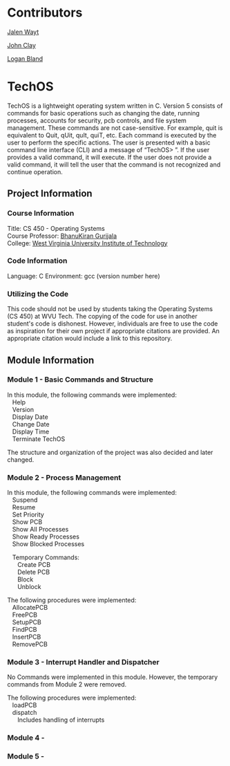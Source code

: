 # Contributors

[Jalen Wayt](https://github.com/iJMW)

[John Clay](https://github.com/48fan48)

[Logan Bland](https://github.com/Logan31and)

# TechOS

TechOS is a lightweight operating system written in C. Version 5 consists of commands for basic operations such as changing the date, running processes, accounts for security, pcb controls, and file system management. These commands are not case-sensitive. For example, quit is equivalent to Quit, qUit, quIt, quiT, etc. Each command is executed by the user to perform the specific actions. The user is presented with a basic command line interface (CLI) and a message of “TechOS> ”. If the user provides a valid command, it will execute. If the user does not provide a valid command, it will tell the user that the command is not recognized and continue operation.

## Project Information

### Course Information

Title: CS 450 - Operating Systems<br />
Course Professor: [BhanuKiran Gurijala](https://engineering.wvutech.edu/faculty-and-staff/bhanukiran-gurijala)<br />
College: [West Virginia University Institute of Technology](https://www.wvutech.edu/)

### Code Information

Language: C
Environment: gcc (version number here)

### Utilizing the Code

This code should not be used by students taking the Operating Systems (CS 450) at WVU Tech. The copying of the code for use in another student's code is dishonest. However, individuals are free to use the code as inspiration for their own project if appropriate citations are provided. An appropriate citation would include a link to this repository.

## Module Information

### Module 1 - Basic Commands and Structure

In this module, the following commands were implemented:<br />
&nbsp;&nbsp;&nbsp;Help<br />
&nbsp;&nbsp;&nbsp;Version<br />
&nbsp;&nbsp;&nbsp;Display Date<br />
&nbsp;&nbsp;&nbsp;Change Date<br />
&nbsp;&nbsp;&nbsp;Display Time<br />
&nbsp;&nbsp;&nbsp;Terminate TechOS<br />

The structure and organization of the project was also decided and later changed.

### Module 2 - Process Management

In this module, the following commands were implemented:<br />
&nbsp;&nbsp;&nbsp;Suspend<br />
&nbsp;&nbsp;&nbsp;Resume<br />
&nbsp;&nbsp;&nbsp;Set Priority<br />
&nbsp;&nbsp;&nbsp;Show PCB<br />
&nbsp;&nbsp;&nbsp;Show All Processes<br />
&nbsp;&nbsp;&nbsp;Show Ready Processes<br />
&nbsp;&nbsp;&nbsp;Show Blocked Processes<br />
  
&nbsp;&nbsp;&nbsp;Temporary Commands:<br />
&nbsp;&nbsp;&nbsp;&nbsp;&nbsp;&nbsp;Create PCB<br />
&nbsp;&nbsp;&nbsp;&nbsp;&nbsp;&nbsp;Delete PCB<br />
&nbsp;&nbsp;&nbsp;&nbsp;&nbsp;&nbsp;Block<br />
&nbsp;&nbsp;&nbsp;&nbsp;&nbsp;&nbsp;Unblock<br />
 
The following procedures were implemented:<br />
&nbsp;&nbsp;&nbsp;AllocatePCB<br />
&nbsp;&nbsp;&nbsp;FreePCB<br />
&nbsp;&nbsp;&nbsp;SetupPCB<br />
&nbsp;&nbsp;&nbsp;FindPCB<br />
&nbsp;&nbsp;&nbsp;InsertPCB<br />
&nbsp;&nbsp;&nbsp;RemovePCB<br />
  
### Module 3 - Interrupt Handler and Dispatcher

No Commands were implemented in this module. However, the temporary commands from Module 2 were removed.

The following procedures were implemented:<br />
&nbsp;&nbsp;&nbsp;loadPCB<br />
&nbsp;&nbsp;&nbsp;dispatch<br />
&nbsp;&nbsp;&nbsp;&nbsp;&nbsp;&nbsp;Includes handling of interrupts

### Module 4 - 



### Module 5 - 


